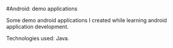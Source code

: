 #Android: demo applications

Some demo android applications I created while learning android application development.

Technologies used: Java.
